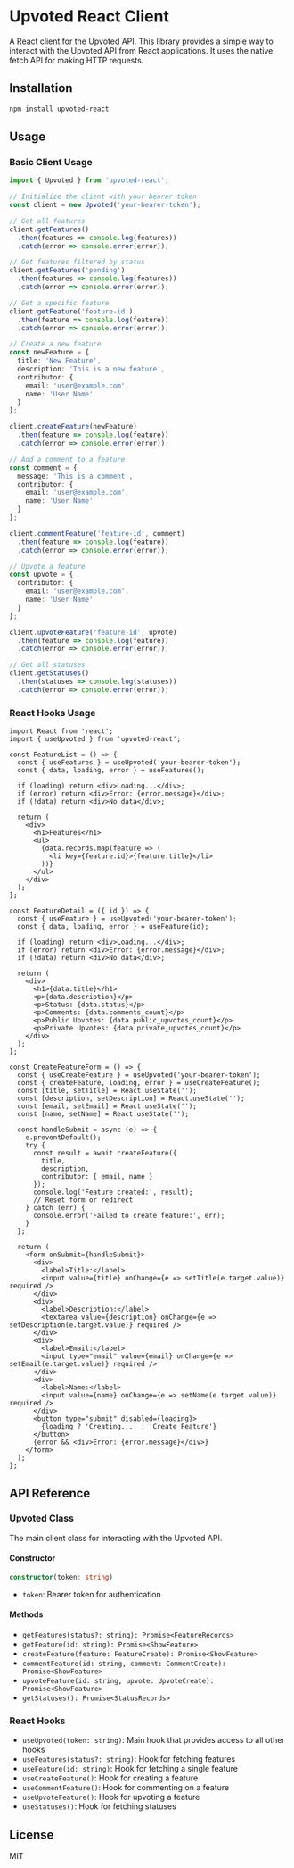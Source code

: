 # Upvoted React Client

A React client for the Upvoted API. This library provides a simple way to interact with the Upvoted API from React applications. It uses the native fetch API for making HTTP requests.

## Installation

```bash
npm install upvoted-react
```

## Usage

### Basic Client Usage

```typescript
import { Upvoted } from 'upvoted-react';

// Initialize the client with your bearer token
const client = new Upvoted('your-bearer-token');

// Get all features
client.getFeatures()
  .then(features => console.log(features))
  .catch(error => console.error(error));

// Get features filtered by status
client.getFeatures('pending')
  .then(features => console.log(features))
  .catch(error => console.error(error));

// Get a specific feature
client.getFeature('feature-id')
  .then(feature => console.log(feature))
  .catch(error => console.error(error));

// Create a new feature
const newFeature = {
  title: 'New Feature',
  description: 'This is a new feature',
  contributor: {
    email: 'user@example.com',
    name: 'User Name'
  }
};

client.createFeature(newFeature)
  .then(feature => console.log(feature))
  .catch(error => console.error(error));

// Add a comment to a feature
const comment = {
  message: 'This is a comment',
  contributor: {
    email: 'user@example.com',
    name: 'User Name'
  }
};

client.commentFeature('feature-id', comment)
  .then(feature => console.log(feature))
  .catch(error => console.error(error));

// Upvote a feature
const upvote = {
  contributor: {
    email: 'user@example.com',
    name: 'User Name'
  }
};

client.upvoteFeature('feature-id', upvote)
  .then(feature => console.log(feature))
  .catch(error => console.error(error));

// Get all statuses
client.getStatuses()
  .then(statuses => console.log(statuses))
  .catch(error => console.error(error));
```

### React Hooks Usage

```tsx
import React from 'react';
import { useUpvoted } from 'upvoted-react';

const FeatureList = () => {
  const { useFeatures } = useUpvoted('your-bearer-token');
  const { data, loading, error } = useFeatures();

  if (loading) return <div>Loading...</div>;
  if (error) return <div>Error: {error.message}</div>;
  if (!data) return <div>No data</div>;

  return (
    <div>
      <h1>Features</h1>
      <ul>
        {data.records.map(feature => (
          <li key={feature.id}>{feature.title}</li>
        ))}
      </ul>
    </div>
  );
};

const FeatureDetail = ({ id }) => {
  const { useFeature } = useUpvoted('your-bearer-token');
  const { data, loading, error } = useFeature(id);

  if (loading) return <div>Loading...</div>;
  if (error) return <div>Error: {error.message}</div>;
  if (!data) return <div>No data</div>;

  return (
    <div>
      <h1>{data.title}</h1>
      <p>{data.description}</p>
      <p>Status: {data.status}</p>
      <p>Comments: {data.comments_count}</p>
      <p>Public Upvotes: {data.public_upvotes_count}</p>
      <p>Private Upvotes: {data.private_upvotes_count}</p>
    </div>
  );
};

const CreateFeatureForm = () => {
  const { useCreateFeature } = useUpvoted('your-bearer-token');
  const { createFeature, loading, error } = useCreateFeature();
  const [title, setTitle] = React.useState('');
  const [description, setDescription] = React.useState('');
  const [email, setEmail] = React.useState('');
  const [name, setName] = React.useState('');

  const handleSubmit = async (e) => {
    e.preventDefault();
    try {
      const result = await createFeature({
        title,
        description,
        contributor: { email, name }
      });
      console.log('Feature created:', result);
      // Reset form or redirect
    } catch (err) {
      console.error('Failed to create feature:', err);
    }
  };

  return (
    <form onSubmit={handleSubmit}>
      <div>
        <label>Title:</label>
        <input value={title} onChange={e => setTitle(e.target.value)} required />
      </div>
      <div>
        <label>Description:</label>
        <textarea value={description} onChange={e => setDescription(e.target.value)} required />
      </div>
      <div>
        <label>Email:</label>
        <input type="email" value={email} onChange={e => setEmail(e.target.value)} required />
      </div>
      <div>
        <label>Name:</label>
        <input value={name} onChange={e => setName(e.target.value)} required />
      </div>
      <button type="submit" disabled={loading}>
        {loading ? 'Creating...' : 'Create Feature'}
      </button>
      {error && <div>Error: {error.message}</div>}
    </form>
  );
};
```

## API Reference

### Upvoted Class

The main client class for interacting with the Upvoted API.

#### Constructor

```typescript
constructor(token: string)
```

- `token`: Bearer token for authentication

#### Methods

- `getFeatures(status?: string): Promise<FeatureRecords>`
- `getFeature(id: string): Promise<ShowFeature>`
- `createFeature(feature: FeatureCreate): Promise<ShowFeature>`
- `commentFeature(id: string, comment: CommentCreate): Promise<ShowFeature>`
- `upvoteFeature(id: string, upvote: UpvoteCreate): Promise<ShowFeature>`
- `getStatuses(): Promise<StatusRecords>`

### React Hooks

- `useUpvoted(token: string)`: Main hook that provides access to all other hooks
- `useFeatures(status?: string)`: Hook for fetching features
- `useFeature(id: string)`: Hook for fetching a single feature
- `useCreateFeature()`: Hook for creating a feature
- `useCommentFeature()`: Hook for commenting on a feature
- `useUpvoteFeature()`: Hook for upvoting a feature
- `useStatuses()`: Hook for fetching statuses

## License

MIT
